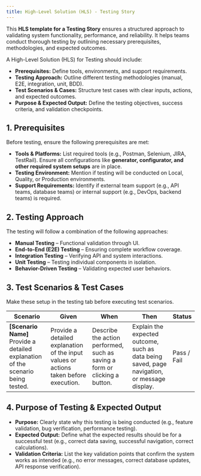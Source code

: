 ```yaml
---
title: High-Level Solution (HLS) - Testing Story
---
```

This **HLS template for a Testing Story** ensures a structured approach to validating system functionality, performance, and reliability. It helps teams conduct thorough testing by outlining necessary prerequisites, methodologies, and expected outcomes.  

 A High-Level Solution (HLS) for Testing should include:  
- **Prerequisites:** Define tools, environments, and support requirements.  
- **Testing Approach:** Outline different testing methodologies (manual, E2E, integration, unit, BDD).  
- **Test Scenarios & Cases:** Structure test cases with clear inputs, actions, and expected outcomes.  
- **Purpose & Expected Output:** Define the testing objectives, success criteria, and validation checkpoints.  


## 1. **Prerequisites**  
Before testing, ensure the following prerequisites are met:  
- **Tools & Platforms:** List required tools (e.g., Postman, Selenium, JIRA, TestRail). Ensure all configurations like **generator, configurator, and other required system setups** are in place.  
- **Testing Environment:** Mention if testing will be conducted on Local, Quality, or Production environments.  
- **Support Requirements:** Identify if external team support (e.g., API teams, database teams) or internal support (e.g., DevOps, backend teams) is required.  

## 2. **Testing Approach**  
The testing will follow a combination of the following approaches:  
- **Manual Testing** – Functional validation through UI.  
- **End-to-End (E2E) Testing** – Ensuring complete workflow coverage.  
- **Integration Testing** – Verifying API and system interactions.  
- **Unit Testing** – Testing individual components in isolation.  
- **Behavior-Driven Testing** – Validating expected user behaviors.  

## 3. **Test Scenarios & Test Cases**  
Make these setup in the testing tab before executing test scenarios.  

| **Scenario** | **Given** | **When** | **Then** | **Status** |
|-------------|----------|----------|----------|-----------|
| **[Scenario Name]**  Provide a detailed explanation of the scenario being tested. | Provide a detailed explanation of the input values or actions taken before execution. | Describe the action performed, such as saving a form or clicking a button. | Explain the expected outcome, such as data being saved, page navigation, or message display. | Pass / Fail |

## 4. **Purpose of Testing & Expected Output**  
- **Purpose:** Clearly state why this testing is being conducted (e.g., feature validation, bug verification, performance testing).  
- **Expected Output:** Define what the expected results should be for a successful test (e.g., correct data saving, successful navigation, correct calculations).  
- **Validation Criteria:** List the key validation points that confirm the system works as intended (e.g., no error messages, correct database updates, API response verification).  


